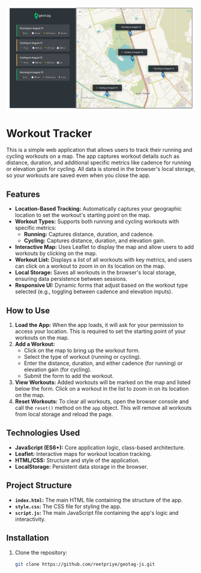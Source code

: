 ![Screenshot](./assets/screenshot.png)

# Workout Tracker

This is a simple web application that allows users to track their running and cycling workouts on a map. The app captures workout details such as distance, duration, and additional specific metrics like cadence for running or elevation gain for cycling. All data is stored in the browser's local storage, so your workouts are saved even when you close the app.

## Features

- **Location-Based Tracking:** Automatically captures your geographic location to set the workout's starting point on the map.
- **Workout Types:** Supports both running and cycling workouts with specific metrics:
  - **Running:** Captures distance, duration, and cadence.
  - **Cycling:** Captures distance, duration, and elevation gain.
- **Interactive Map:** Uses Leaflet to display the map and allow users to add workouts by clicking on the map.
- **Workout List:** Displays a list of all workouts with key metrics, and users can click on a workout to zoom in on its location on the map.
- **Local Storage:** Saves all workouts in the browser's local storage, ensuring data persistence between sessions.
- **Responsive UI:** Dynamic forms that adjust based on the workout type selected (e.g., toggling between cadence and elevation inputs).

## How to Use

1. **Load the App:** When the app loads, it will ask for your permission to access your location. This is required to set the starting point of your workouts on the map.
2. **Add a Workout:**
   - Click on the map to bring up the workout form.
   - Select the type of workout (running or cycling).
   - Enter the distance, duration, and either cadence (for running) or elevation gain (for cycling).
   - Submit the form to add the workout.
3. **View Workouts:** Added workouts will be marked on the map and listed below the form. Click on a workout in the list to zoom in on its location on the map.
4. **Reset Workouts:** To clear all workouts, open the browser console and call the `reset()` method on the `app` object. This will remove all workouts from local storage and reload the page.

## Technologies Used

- **JavaScript (ES6+):** Core application logic, class-based architecture.
- **Leaflet:** Interactive maps for workout location tracking.
- **HTML/CSS:** Structure and style of the application.
- **LocalStorage:** Persistent data storage in the browser.

## Project Structure

- **`index.html`:** The main HTML file containing the structure of the app.
- **`style.css`:** The CSS file for styling the app.
- **`script.js`:** The main JavaScript file containing the app's logic and interactivity.

## Installation

1. Clone the repository:
   ```bash
   git clone https://github.com/reetpriye/geotag-js.git
   ```

